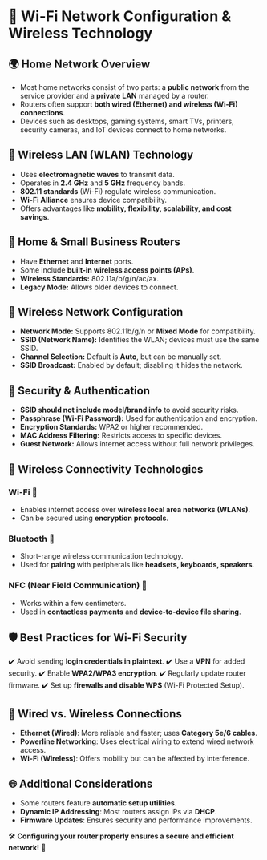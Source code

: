 # 📡 Wi-Fi Network Configuration & Wireless Technology

## 🌍 Home Network Overview

- Most home networks consist of two parts: a **public network** from the service provider and a **private LAN** managed by a router.
- Routers often support **both wired (Ethernet) and wireless (Wi-Fi) connections**.
- Devices such as desktops, gaming systems, smart TVs, printers, security cameras, and IoT devices connect to home networks.

## 📶 Wireless LAN (WLAN) Technology

- Uses **electromagnetic waves** to transmit data.
- Operates in **2.4 GHz** and **5 GHz** frequency bands.
- **802.11 standards** (Wi-Fi) regulate wireless communication.
- **Wi-Fi Alliance** ensures device compatibility.
- Offers advantages like **mobility, flexibility, scalability, and cost savings**.

## 🏡 Home & Small Business Routers

- Have **Ethernet** and **Internet** ports.
- Some include **built-in wireless access points (APs)**.
- **Wireless Standards:** 802.11a/b/g/n/ac/ax.
- **Legacy Mode:** Allows older devices to connect.

## 📡 Wireless Network Configuration

- **Network Mode:** Supports 802.11b/g/n or **Mixed Mode** for compatibility.
- **SSID (Network Name):** Identifies the WLAN; devices must use the same SSID.
- **Channel Selection:** Default is **Auto**, but can be manually set.
- **SSID Broadcast:** Enabled by default; disabling it hides the network.

## 🔑 Security & Authentication

- **SSID should not include model/brand info** to avoid security risks.
- **Passphrase (Wi-Fi Password):** Used for authentication and encryption.
- **Encryption Standards:** WPA2 or higher recommended.
- **MAC Address Filtering:** Restricts access to specific devices.
- **Guest Network:** Allows internet access without full network privileges.

## 📶 Wireless Connectivity Technologies

### **Wi-Fi** 🔗

- Enables internet access over **wireless local area networks (WLANs)**.
- Can be secured using **encryption protocols**.

### **Bluetooth** 🔵

- Short-range wireless communication technology.
- Used for **pairing** with peripherals like **headsets, keyboards, speakers**.

### **NFC (Near Field Communication)** 📲

- Works within a few centimeters.
- Used in **contactless payments** and **device-to-device file sharing**.

## 🛡️ Best Practices for Wi-Fi Security

✔️ Avoid sending **login credentials in plaintext**.
✔️ Use a **VPN** for added security.
✔️ Enable **WPA2/WPA3 encryption**.
✔️ Regularly update router firmware.
✔️ Set up **firewalls and disable WPS** (Wi-Fi Protected Setup).

## 🔌 Wired vs. Wireless Connections

- **Ethernet (Wired)**: More reliable and faster; uses **Category 5e/6 cables**.
- **Powerline Networking**: Uses electrical wiring to extend wired network access.
- **Wi-Fi (Wireless)**: Offers mobility but can be affected by interference.

## 🌐 Additional Considerations

- Some routers feature **automatic setup utilities**.
- **Dynamic IP Addressing**: Most routers assign IPs via **DHCP**.
- **Firmware Updates**: Ensures security and performance improvements.

🛠️ **Configuring your router properly ensures a secure and efficient network!** 🚀
